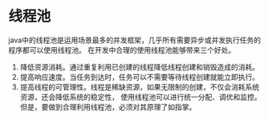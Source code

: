 # 线程池
java中的线程池是运用场景最多的并发框架，几乎所有需要异步或并发执行任务的程序都可以使用线程池。
在开发中合理的使用线程池能够带来三个好处。
1. 降低资源消耗。通过重复利用已创建的线程降低线程创建和销毁造成的消耗。
2. 提高响应速度。当任务到达时，任务可以不需要等待线程创建就能立即执行。
3. 提高线程的可管理性。线程是稀缺资源，如果无限制的创建，不仅会消耗系统资源，还会降低系统的稳定性，
使用线程池可以进行统一分配、调优和监控。但是，要做到合理利用线程池，必须对其原理了如指掌。
